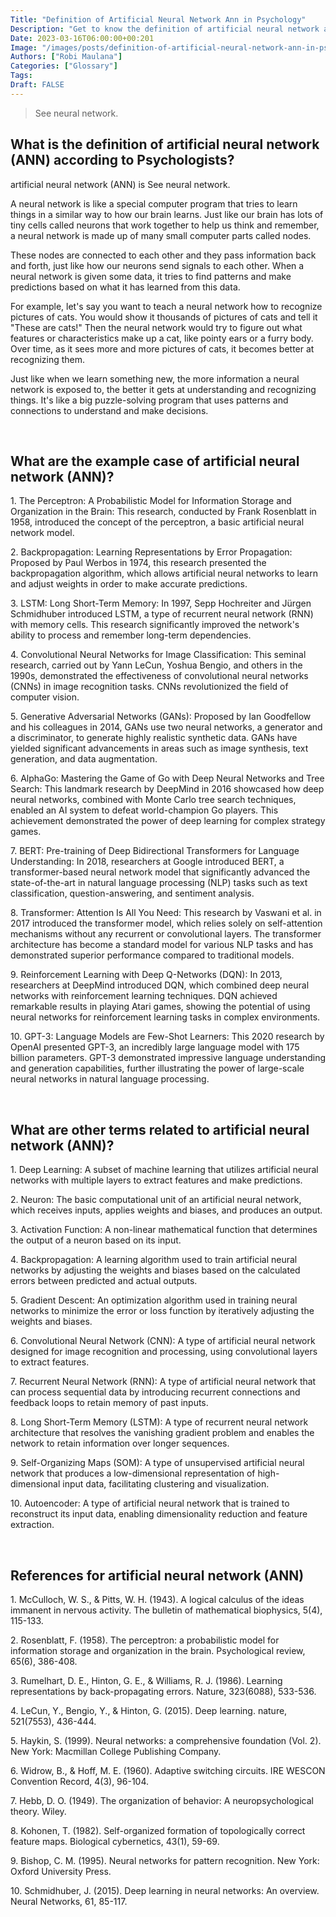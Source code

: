 ```yaml
---
Title: "Definition of Artificial Neural Network Ann in Psychology"
Description: "Get to know the definition of artificial neural network ann according to psychologists."
Date: 2023-03-16T06:00:00+00:201
Image: "/images/posts/definition-of-artificial-neural-network-ann-in-psychology.jpg"
Authors: ["Robi Maulana"]
Categories: ["Glossary"]
Tags: 
Draft: FALSE
---
```





> See neural network.

## What is the definition of artificial neural network (ANN) according to Psychologists?

artificial neural network (ANN) is See neural network.

A neural network is like a special computer program that tries to learn things in a similar way to how our brain learns. Just like our brain has lots of tiny cells called neurons that work together to help us think and remember, a neural network is made up of many small computer parts called nodes.

These nodes are connected to each other and they pass information back and forth, just like how our neurons send signals to each other. When a neural network is given some data, it tries to find patterns and make predictions based on what it has learned from this data.

For example, let's say you want to teach a neural network how to recognize pictures of cats. You would show it thousands of pictures of cats and tell it "These are cats!" Then the neural network would try to figure out what features or characteristics make up a cat, like pointy ears or a furry body. Over time, as it sees more and more pictures of cats, it becomes better at recognizing them.

Just like when we learn something new, the more information a neural network is exposed to, the better it gets at understanding and recognizing things. It's like a big puzzle-solving program that uses patterns and connections to understand and make decisions.

 

## What are the example case of artificial neural network (ANN)?

1\. The Perceptron: A Probabilistic Model for Information Storage and Organization in the Brain: This research, conducted by Frank Rosenblatt in 1958, introduced the concept of the perceptron, a basic artificial neural network model.

2\. Backpropagation: Learning Representations by Error Propagation: Proposed by Paul Werbos in 1974, this research presented the backpropagation algorithm, which allows artificial neural networks to learn and adjust weights in order to make accurate predictions.

3\. LSTM: Long Short-Term Memory: In 1997, Sepp Hochreiter and Jürgen Schmidhuber introduced LSTM, a type of recurrent neural network (RNN) with memory cells. This research significantly improved the network's ability to process and remember long-term dependencies.

4\. Convolutional Neural Networks for Image Classification: This seminal research, carried out by Yann LeCun, Yoshua Bengio, and others in the 1990s, demonstrated the effectiveness of convolutional neural networks (CNNs) in image recognition tasks. CNNs revolutionized the field of computer vision.

5\. Generative Adversarial Networks (GANs): Proposed by Ian Goodfellow and his colleagues in 2014, GANs use two neural networks, a generator and a discriminator, to generate highly realistic synthetic data. GANs have yielded significant advancements in areas such as image synthesis, text generation, and data augmentation.

6\. AlphaGo: Mastering the Game of Go with Deep Neural Networks and Tree Search: This landmark research by DeepMind in 2016 showcased how deep neural networks, combined with Monte Carlo tree search techniques, enabled an AI system to defeat world-champion Go players. This achievement demonstrated the power of deep learning for complex strategy games.

7\. BERT: Pre-training of Deep Bidirectional Transformers for Language Understanding: In 2018, researchers at Google introduced BERT, a transformer-based neural network model that significantly advanced the state-of-the-art in natural language processing (NLP) tasks such as text classification, question-answering, and sentiment analysis.

8\. Transformer: Attention Is All You Need: This research by Vaswani et al. in 2017 introduced the transformer model, which relies solely on self-attention mechanisms without any recurrent or convolutional layers. The transformer architecture has become a standard model for various NLP tasks and has demonstrated superior performance compared to traditional models.

9\. Reinforcement Learning with Deep Q-Networks (DQN): In 2013, researchers at DeepMind introduced DQN, which combined deep neural networks with reinforcement learning techniques. DQN achieved remarkable results in playing Atari games, showing the potential of using neural networks for reinforcement learning tasks in complex environments.

10\. GPT-3: Language Models are Few-Shot Learners: This 2020 research by OpenAI presented GPT-3, an incredibly large language model with 175 billion parameters. GPT-3 demonstrated impressive language understanding and generation capabilities, further illustrating the power of large-scale neural networks in natural language processing.

 

## What are other terms related to artificial neural network (ANN)?

1\. Deep Learning: A subset of machine learning that utilizes artificial neural networks with multiple layers to extract features and make predictions.

2\. Neuron: The basic computational unit of an artificial neural network, which receives inputs, applies weights and biases, and produces an output.

3\. Activation Function: A non-linear mathematical function that determines the output of a neuron based on its input.

4\. Backpropagation: A learning algorithm used to train artificial neural networks by adjusting the weights and biases based on the calculated errors between predicted and actual outputs.

5\. Gradient Descent: An optimization algorithm used in training neural networks to minimize the error or loss function by iteratively adjusting the weights and biases.

6\. Convolutional Neural Network (CNN): A type of artificial neural network designed for image recognition and processing, using convolutional layers to extract features.

7\. Recurrent Neural Network (RNN): A type of artificial neural network that can process sequential data by introducing recurrent connections and feedback loops to retain memory of past inputs.

8\. Long Short-Term Memory (LSTM): A type of recurrent neural network architecture that resolves the vanishing gradient problem and enables the network to retain information over longer sequences.

9\. Self-Organizing Maps (SOM): A type of unsupervised artificial neural network that produces a low-dimensional representation of high-dimensional input data, facilitating clustering and visualization.

10\. Autoencoder: A type of artificial neural network that is trained to reconstruct its input data, enabling dimensionality reduction and feature extraction.

 

## References for artificial neural network (ANN)

1\. McCulloch, W. S., & Pitts, W. H. (1943). A logical calculus of the ideas immanent in nervous activity. The bulletin of mathematical biophysics, 5(4), 115-133.

2\. Rosenblatt, F. (1958). The perceptron: a probabilistic model for information storage and organization in the brain. Psychological review, 65(6), 386-408.

3\. Rumelhart, D. E., Hinton, G. E., & Williams, R. J. (1986). Learning representations by back-propagating errors. Nature, 323(6088), 533-536.

4\. LeCun, Y., Bengio, Y., & Hinton, G. (2015). Deep learning. nature, 521(7553), 436-444.

5\. Haykin, S. (1999). Neural networks: a comprehensive foundation (Vol. 2). New York: Macmillan College Publishing Company.

6\. Widrow, B., & Hoff, M. E. (1960). Adaptive switching circuits. IRE WESCON Convention Record, 4(3), 96-104.

7\. Hebb, D. O. (1949). The organization of behavior: A neuropsychological theory. Wiley.

8\. Kohonen, T. (1982). Self-organized formation of topologically correct feature maps. Biological cybernetics, 43(1), 59-69.

9\. Bishop, C. M. (1995). Neural networks for pattern recognition. New York: Oxford University Press.

10\. Schmidhuber, J. (2015). Deep learning in neural networks: An overview. Neural Networks, 61, 85-117.
